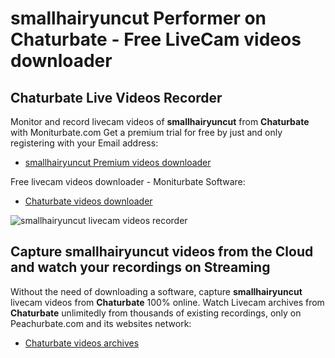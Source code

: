 # smallhairyuncut Performer on Chaturbate - Free LiveCam videos downloader

## Chaturbate Live Videos Recorder

Monitor and record livecam videos of **smallhairyuncut** from **Chaturbate** with Moniturbate.com
Get a premium trial for free by just and only registering with your Email address:
* [smallhairyuncut Premium videos downloader](https://moniturbate.com/request-demo-licence-key.html)

Free livecam videos downloader - Moniturbate Software:
* [Chaturbate videos downloader](https://moniturbate.com/moniturbate-download-software.html)

![smallhairyuncut livecam videos recorder](https://peachurnet.com/templates/moniturbate-software.png)


## Capture smallhairyuncut videos from the Cloud and watch your recordings on Streaming

Without the need of downloading a software, capture **smallhairyuncut** livecam videos from **Chaturbate** 100% online.
Watch Livecam archives from **Chaturbate** unlimitedly from thousands of existing recordings, only on Peachurbate.com and its websites network:
* [Chaturbate videos archives](https://peachurnet.com/)